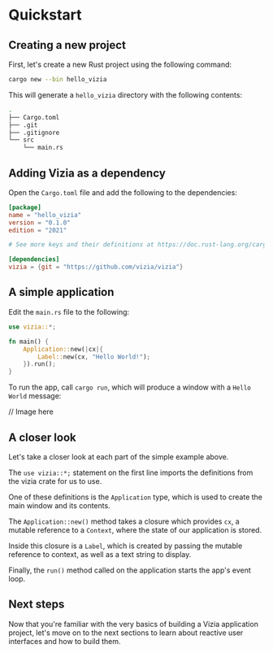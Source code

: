 # Quickstart

## Creating a new project
First, let's create a new Rust project using the following command:

```bash
cargo new --bin hello_vizia
```

This will generate a `hello_vizia` directory with the following contents:

```bash
.
├── Cargo.toml
├── .git
├── .gitignore
└── src
    └── main.rs
```

## Adding Vizia as a dependency
Open the `Cargo.toml` file and add the following to the dependencies:

```toml
[package]
name = "hello_vizia"
version = "0.1.0"
edition = "2021"

# See more keys and their definitions at https://doc.rust-lang.org/cargo/reference/manifest.html

[dependencies]
vizia = {git = "https://github.com/vizia/vizia"}
```
## A simple application
Edit the `main.rs` file to the following:

```rust
use vizia::*;

fn main() {
    Application::new(|cx|{
        Label::new(cx, "Hello World!");
    }).run();
}
```
To run the app, call `cargo run`, which will produce a window with a `Hello World` message:

// Image here

## A closer look
Let's take a closer look at each part of the simple example above.

The `use vizia::*;` statement on the first line imports the definitions from the vizia crate for us to use.

One of these definitions is the `Application` type, which is used to create the main window and its contents.

The `Application::new()` method takes a closure which provides `cx`, a mutable reference to a `Context`, where the state of our application is stored.

Inside this closure is a `Label`, which is created by passing the mutable reference to context, as well as a text string to display.

Finally, the `run()` method called on the application starts the app's event loop.

## Next steps
Now that you're familiar with the very basics of building a Vizia application project, let's move on to the next sections to learn about reactive user interfaces and how to build them.



